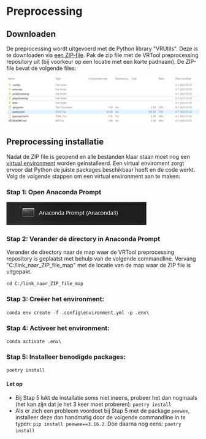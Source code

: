 # Preprocessing


## Downloaden
De preprocessing wordt uitgevoerd met de Python library "VRUtils". Deze is te downloaden via [een ZIP-file](https://filesender.surf.nl/?s=download&token=46802ef1-fece-4da6-bffc-5fafc123b01f). Pak de zip file met de VRTool preprocessing repository uit (bij voorkeur  op een locatie met een korte padnaam). De ZIP-file bevat de volgende files:

![Preprocessing_files.PNG](Preprocessing_files.PNG) 

## Preprocessing installatie

Nadat de ZIP file is geopend en alle bestanden klaar staan moet nog een [virtual environment](https://docs.python.org/3/library/venv.html) worden geinstalleerd. Een virtual enviroment zorgt ervoor dat Python de juiste packages beschikbaar heeft en de code werkt. Volg de volgende stappen om een virtual environment aan te maken:

### Stap 1: Open Anaconda Prompt
![Opening_Anaconda_promt.PNG](Opening_Anaconda_promt.PNG) 

### Stap 2:	Verander de directory in Anaconda Prompt

Verander de directory naar de map waar de VRTool preprocessing repository is geplaatst met behulp van de volgende commandline. Vervang "C:/link_naar_ZIP_file_map" met de locatie van de map waar de ZIP file is uitgepakt.

```
cd C:/link_naar_ZIP_file_map
```

### Stap 3: Creëer het environment: 
```
conda env create -f .config\environment.yml -p .env\
```

### Stap 4: Activeer het environment: 
```
conda activate .env\
```

### Stap 5: Installeer benodigde packages: 
```
poetry install
```

#### Let op
- Bij Stap 5 lukt de installatie soms niet ineens, probeer het dan nogmaals (het kan zijn dat je het 3 keer moet proberen): ```poetry install```
- Als er zich een probleem voordoet bij Stap 5 met de package ```peewee```, installeer deze dan handmatig door de volgende commandline in te typen: ```pip install peewee==3.16.2```. Doe daarna nog eens: ```poetry install```

